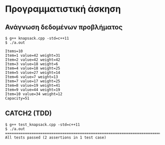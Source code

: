 # Προγραμματιστική άσκηση

## Ανάγνωση δεδομένων προβλήματος

    $ g++ knapsack.cpp -std=c++11
    $ ./a.out

    Items=10
    Item=1 value=42 weight=31
    Item=2 value=42 weight=42
    Item=3 value=18 weight=6
    Item=4 value=18 weight=25
    Item=5 value=27 weight=14
    Item=6 value=7 weight=13
    Item=7 value=17 weight=25
    Item=8 value=19 weight=41
    Item=9 value=44 weight=19
    Item=10 value=34 weight=12
    Capacity=51

## CATCH2 (TDD)

    $ g++ test_knapsack.cpp -std=c++11
    $ ./a.out
    ===============================================================================
    All tests passed (2 assertions in 1 test case)